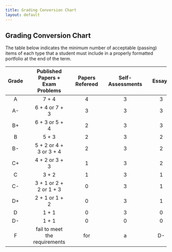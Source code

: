 ```yaml
---
title: Grading Conversion Chart
layout: default
---
```


## Grading Conversion Chart

The table below indicates the minimum number of acceptable (passing) items of each
type that a student must include in a properly formatted portfolio at the end of
the term.

| Grade |   | Published Papers + Exam Problems |   | Papers Refereed |   | Self-Assessments |   | Essays |
|:-----:|---|:--------------------------------:|---|:---------------:|---|:----------------:|---|:------:|
|   A   |   |               7 + 4              |   |        4        |   |         3        |   |    3   |
|   A-  |   |          6 + 4 or 7 + 3          |   |        3        |   |         3        |   |    3   |
|   B+  |   |          6 + 3 or 5 + 4          |   |        2        |   |         3        |   |    3   |
|   B   |   |               5 + 3              |   |        2        |   |         3        |   |    2   |
|   B-  |   |      5 + 2 or 4 + 3 or 3 + 4     |   |        2        |   |         3        |   |    2   |
|   C+  |   |          4 + 2 or 3 + 3          |   |        1        |   |         3        |   |    2   |
|   C   |   |               3 + 2              |   |        1        |   |         3        |   |    1   |
|   C-  |   |      3 + 1 or 2 + 2 or 1 + 3     |   |        0        |   |         3        |   |    1   |
|   D+  |   |          2 + 1 or 1 + 2          |   |        0        |   |         3        |   |    1   |
|   D   |   |               1 + 1              |   |        0        |   |         3        |   |    0   |
|   D-  |   |               1 + 1              |   |        0        |   |         0        |   |    0   |
|   F   |   |   fail to meet the requirements  |   |       for       |   |         a        |   |   D-   |
